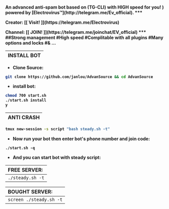 <h4>An advanced anti-spam bot based on (TG-CLI) with HIGH speed for you! ) powered by [Electrovirus™](http://telegram.me/Ev_official).
***
<p align="left">Creator: [[ Visit! ]](https://telegram.me/Electrovirus)
<p align="left">Channel: [[ JOIN! ]](https://telegram.me/joinchat/EV_official)
***
##Strong management
#High speed 
#Complitable with all plugins
#Many options and locks
#& ...

| INSTALL BOT |
|:-----------------------|
- <p align="left">Clone Source:
```sh
git clone https://github.com/janlou/AdvanSource && cd AdvanSource
```
- <p align="left">install bot:
```sh
chmod 700 start.sh
./start.sh install
y
```
| ANTI CRASH |
|:-----------------------|
```sh
tmux new-session -s script "bash steady.sh -t"
```
- <p align="left">Now run your bot then enter bot's phone number and join code:
`./start.sh -q`
- <p align="left">And you can start bot with steady script:

| FREE SERVER: |
|:-----------------------|
| `./steady.sh -t` |

| BOUGHT SERVER: |
|:-----------------------|
| `screen ./steady.sh -t` |

